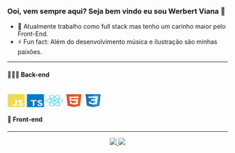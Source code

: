 ### Ooi, vem sempre aqui? Seja bem vindo eu sou Werbert Viana 👋

- 🔭 Atualmente trabalho como full stack mas tenho um carinho maior pelo Front-End.
- ⚡ Fun fact: Além do desenvolvimento música e ilustração são minhas paixões.
<hr>
  
<h4> 👨🏻‍💻 Back-end</h4>
<div style="display: inline_block"><br>
  <img align="center" alt="Rafa-Js" height="30" width="40" src="https://raw.githubusercontent.com/devicons/devicon/master/icons/javascript/javascript-plain.svg">
  <img align="center" alt="Rafa-Ts" height="30" width="40" src="https://raw.githubusercontent.com/devicons/devicon/master/icons/typescript/typescript-plain.svg">
  <img align="center" alt="Rafa-React" height="30" width="40" src="https://raw.githubusercontent.com/devicons/devicon/master/icons/react/react-original.svg">
  <img align="center" alt="Rafa-HTML" height="30" width="40" src="https://raw.githubusercontent.com/devicons/devicon/master/icons/html5/html5-original.svg">
  <img align="center" alt="Rafa-CSS" height="30" width="40" src="https://raw.githubusercontent.com/devicons/devicon/master/icons/css3/css3-original.svg">
</div>
<h4>🚀 Front-end</h4>

<hr>

<div align="center">
  <a href="https://github.com/werbertviana">
  <img height="180em" src="https://github-readme-stats.vercel.app/api?username=werbertviana&show_icons=true&theme=dracula&include_all_commits=true&count_private=true"/>
  <img height="180em" src="https://github-readme-stats.vercel.app/api/top-langs/?username=werbertviana&layout=compact&langs_count=7&theme=dracula"/>
</div>

